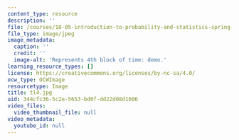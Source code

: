 ```yaml
---
content_type: resource
description: ''
file: /courses/18-05-introduction-to-probability-and-statistics-spring-2014/344cfc365c2e5653bd0fdd22d08d1606_tl4.jpg
file_type: image/jpeg
image_metadata:
  caption: ''
  credit: ''
  image-alt: 'Represents 4th block of time: demo.'
learning_resource_types: []
license: https://creativecommons.org/licenses/by-nc-sa/4.0/
ocw_type: OCWImage
resourcetype: Image
title: tl4.jpg
uid: 344cfc36-5c2e-5653-bd0f-dd22d08d1606
video_files:
  video_thumbnail_file: null
video_metadata:
  youtube_id: null
---
```

